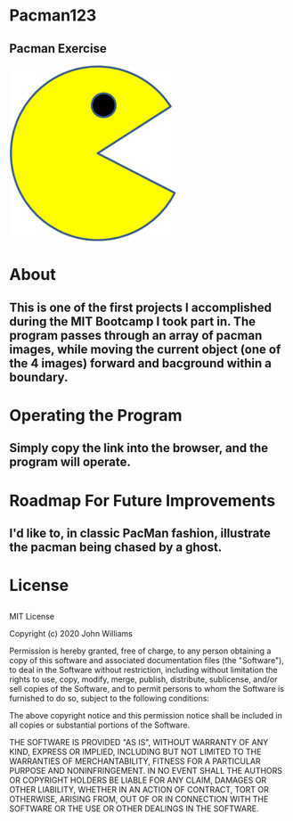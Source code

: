 # Pacman123
## Pacman Exercise 
<img src="PacMan1.png" width="300">

# About

## This is one of the first projects I accomplished during the MIT Bootcamp I took part in. The program passes through an array of pacman images, while moving the current object (one of the 4 images) forward and bacground within a boundary. 

# Operating the Program
## Simply copy the link into the browser, and the program will operate.

# Roadmap For Future Improvements
## I'd like to, in classic PacMan fashion, illustrate the pacman being chased by a ghost.

# License
## 
   
MIT License

Copyright (c) 2020 John Williams

Permission is hereby granted, free of charge, to any person obtaining a copy
of this software and associated documentation files (the "Software"), to deal
in the Software without restriction, including without limitation the rights
to use, copy, modify, merge, publish, distribute, sublicense, and/or sell
copies of the Software, and to permit persons to whom the Software is
furnished to do so, subject to the following conditions:

The above copyright notice and this permission notice shall be included in all
copies or substantial portions of the Software.

THE SOFTWARE IS PROVIDED "AS IS", WITHOUT WARRANTY OF ANY KIND, EXPRESS OR
IMPLIED, INCLUDING BUT NOT LIMITED TO THE WARRANTIES OF MERCHANTABILITY,
FITNESS FOR A PARTICULAR PURPOSE AND NONINFRINGEMENT. IN NO EVENT SHALL THE
AUTHORS OR COPYRIGHT HOLDERS BE LIABLE FOR ANY CLAIM, DAMAGES OR OTHER
LIABILITY, WHETHER IN AN ACTION OF CONTRACT, TORT OR OTHERWISE, ARISING FROM,
OUT OF OR IN CONNECTION WITH THE SOFTWARE OR THE USE OR OTHER DEALINGS IN THE
SOFTWARE.
